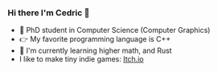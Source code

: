 ### Hi there I'm Cedric 👋

- 🔭 PhD student in Computer Science (Computer Graphics)
- 👉 My favorite programming language is C++ 
- 🌱 I'm currently learning higher math, and Rust
- I like to make tiny indie games: [Itch.io](https://martenscedric.itch.io/)
<!--
**MartensCedric/MartensCedric** is a ✨ _special_ ✨ repository because its `README.md` (this file) appears on your GitHub profile.

Here are some ideas to get you started:

- 🔭 I’m currently working on ...
- 🌱 I’m currently learning ...
- 👯 I’m looking to collaborate on ...
- 🤔 I’m looking for help with ...
- 💬 Ask me about ...
- 📫 How to reach me: ...
- 😄 Pronouns: ...
- ⚡ Fun fact: ...
-->
